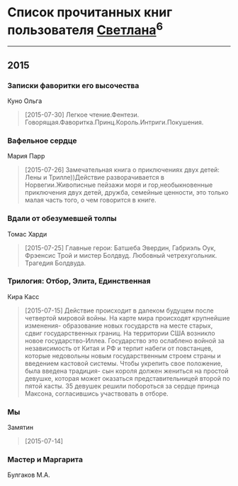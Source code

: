 # Список прочитанных книг пользователя [Светлана](http://vk.com/id25460665)<sup>6</sup>
---

## 2015

### Записки фаворитки его высочества
Куно Ольга
> [2015-07-30] Легкое чтение.Фентези. Говорящая.Фаворитка.Принц.Король.Интриги.Покушения.


### Вафельное сердце
Мария Парр
> [2015-07-26] Замечательная книга о приключениях двух детей: Лены и Трилле))Действие разворачивается в Норвегии.Живописные пейзажи моря и гор,необыкновенные приключения двух детей, дружба, семейные ценности, это только малая часть того, о чем говорится в книге.


### Вдали от обезумевшей толпы
Томас Харди
> [2015-07-25] Главные герои: Батшеба Эвердин, Габриэль Оук, Фрэенсис Трой и мистер Болдвуд. Любовный четрехугольник. Трагедия Болдвуда.


### Трилогия: Отбор, Элита, Единственная
Кира Касс
> [2015-07-15] Действие происходит в далеком будущем после четвертой мировой войны. На карте мира происходят крупнейшие изменения- образование новых государств на месте старых, сдвиг государственных границ. На территории США возникло новое государство-Иллеа. Государство это ослаблено войной за независимость от Китая и РФ и терпит набеги от повстанцев, которые недовольны новым государственным строем страны и введением кастовой системы. Чтобы укрепить свое положение, была введена традиция- сын короля должен жениться на простой девушке, которая может оказаться представительницей второй по пятой касты. 35 девушек решили побороться за сердце принца Максона, согласившись участвовать в отборе.


### Мы
Замятин
> [2015-07-14] 


### Мастер и Маргарита
Булгаков М.А.



